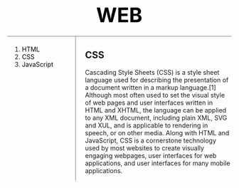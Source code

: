 
<!doctype html>
<html>
<head>
  <title>WEB - CSS</title>
  <meta charset="utf-8">
  <style>
      body{
        margin:0;
      }
      a {
        color:black;
        text-decoration: none;
      }
      h1 {
        font-size:45px;
        text-align: center;
        border-bottom:1px solid gray;
        margin:0;
        padding:20px;
      }
      ol{
        border-right:1px solid gray;
        width:100px;
        margin:0;
        padding:20px;
      }
      #grid{
        display: grid;
        grid-template-columns: 150px 1fr;
      }
      #grid ol{
        padding-left:33px;
      }
      #grid #article{
        padding-left:25px;
      }
      @media(max-width:800px){
        #grid{
        display: block;
        }
        ol{
        border-right: none;
        }
        h1 {
        border-bottom: none;
        }
  </style>
</head>
<body>
  <h1><a href="index.html">WEB</a></h1>
  <div id="grid">
    <ol>
      <li><a href="1.html">HTML</a></li>
      <li><a href="2.html">CSS</a></li>
      <li><a href="3.html">JavaScript</a></li>
    </ol>
    <div id="article">
        <h2>CSS</h2>
        <p>
          Cascading Style Sheets (CSS) is a style sheet language used for describing the presentation of a document written in a markup language.[1] Although most often used to set the visual style of web pages and user interfaces written in HTML and XHTML, the language can be applied to any XML document, including plain XML, SVG and XUL, and is applicable to rendering in speech, or on other media. Along with HTML and JavaScript, CSS is a cornerstone technology used by most websites to create visually engaging webpages, user interfaces for web applications, and user interfaces for many mobile applications.
        </p>
      </div>
   </div>
</body>
</html>
